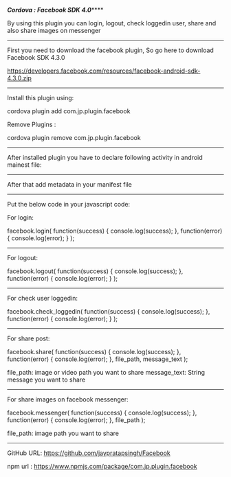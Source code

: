 *************Cordova : Facebook SDK 4.0*****************


By using this plugin you can login, logout, check loggedin user, share and also share images on messenger



------------------------------------------------------------------------------------------

First you need to download the facebook plugin, So go here to download Facebook SDK 4.3.0 

https://developers.facebook.com/resources/facebook-android-sdk-4.3.0.zip

-----------------------------------------------------------------------------------------



Install this plugin using:

cordova plugin add com.jp.plugin.facebook



Remove Plugins :

cordova plugin remove com.jp.plugin.facebook


----------------------------------------------------------------------------------------------

After installed plugin you have to declare following activity in android mainest file:

<activity android:name="com.jp.plugin.facebook.Facebook_Functions"
            android:theme="@android:style/Theme.Translucent.NoTitleBar" />

<activity android:configChanges="keyboard|keyboardHidden|screenLayout|screenSize|orientation"
            android:label="@string/app_name" android:name="com.facebook.FacebookActivity"
            android:theme="@android:style/Theme.Translucent.NoTitleBar" />


----------------------------------------------------------------------------------------------

After that add metadata in your manifest file

<meta-data android:name="com.facebook.sdk.ApplicationId" android:value="@string/facebook_app_id" />


----------------------------------------------------------------------------------------------


Put the below code in your javascript code: 


For login:


facebook.login(
	function(success)
	{
            console.log(success);
        }, 
	function(error)
	{
            console.log(error);
        }
    );


------------------------------------------------------------------------------------------------


For logout:


facebook.logout(
	function(success)
	{
            console.log(success);
        }, 
	function(error)
	{
            console.log(error);
        }
    );


------------------------------------------------------------------------------------------------


For check user loggedin:


facebook.check_loggedin(
	function(success)
	{
            console.log(success);
        }, 
	function(error)
	{
            console.log(error);
        }
    );


------------------------------------------------------------------------------------------------


For share post:

facebook.share(
	function(success)
	{
            console.log(success);
        }, 
	function(error)
	{
            console.log(error);
        },
	file_path, message_text
    );

file_path: image or video path you want to share
message_text: String message you want to share


------------------------------------------------------------------------------------------------


For share images on facebook messenger:



facebook.messenger(
	function(success)
	{
            console.log(success);
        }, 
	function(error)
	{
            console.log(error);
        },
	file_path
    );

file_path: image path you want to share



------------------------------------------------------------------------------------------------



GitHub URL:   https://github.com/jaypratapsingh/Facebook

npm url :     https://www.npmjs.com/package/com.jp.plugin.facebook